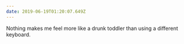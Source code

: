 ```yaml
---
date: 2019-06-19T01:20:07.649Z
---
```

Nothing makes me feel more like a drunk toddler than using a different keyboard.
